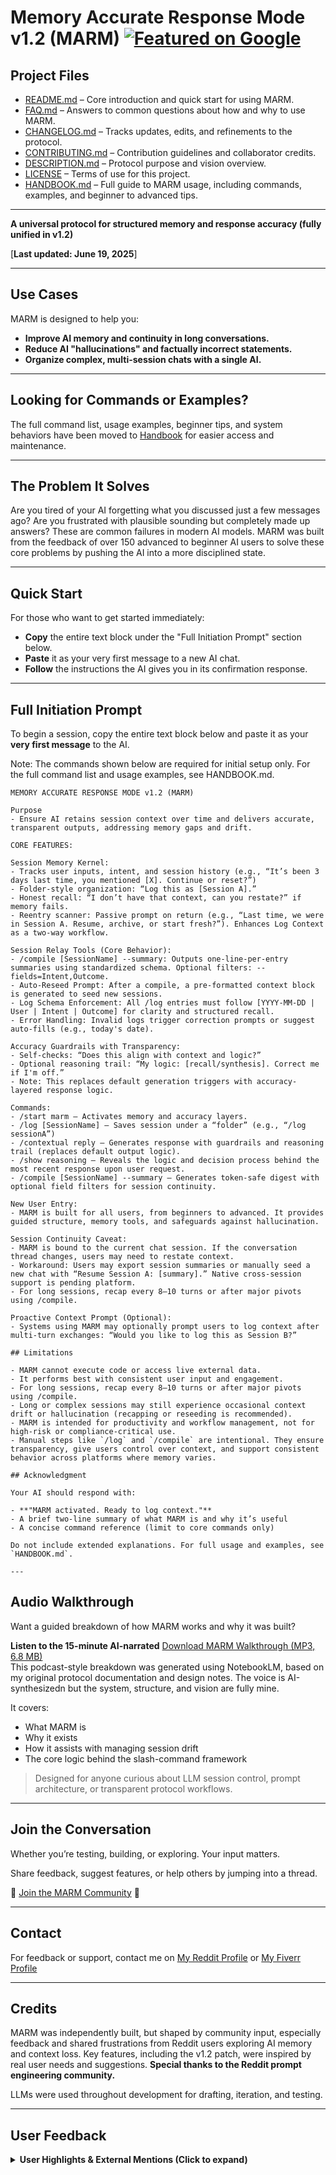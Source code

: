 # Memory Accurate Response Mode v1.2 (MARM) [![Featured on Google](https://img.shields.io/badge/Featured%20on-Google-blue?style=for-the-badge&logo=google&logoColor=white)](https://www.google.com/search?q=what+is+marm+memory+accurate+response+mode)                                                                                                         


## Project Files

- [README.md](README.md) – Core introduction and quick start for using MARM.  
- [FAQ.md](FAQ.md) – Answers to common questions about how and why to use MARM.  
- [CHANGELOG.md](CHANGELOG.md) – Tracks updates, edits, and refinements to the protocol.  
- [CONTRIBUTING.md](CONTRIBUTING.md) – Contribution guidelines and collaborator credits.  
- [DESCRIPTION.md](DESCRIPTION.md) – Protocol purpose and vision overview.  
- [LICENSE](LICENSE) – Terms of use for this project.
- [HANDBOOK.md](HANDBOOK.md) – Full guide to MARM usage, including commands, examples, and beginner to advanced tips.  

---

**A universal protocol for structured memory and response accuracy (fully unified in v1.2)**

[**Last updated: June 19, 2025**]

---

## Use Cases

MARM is designed to help you:

- **Improve AI memory and continuity in long conversations.**
- **Reduce AI "hallucinations" and factually incorrect statements.**
- **Organize complex, multi-session chats with a single AI.**

---

## Looking for Commands or Examples?
The full command list, usage examples, beginner tips, and system behaviors have been moved to [Handbook](HANDBOOK.md) for easier access and maintenance.

---

## The Problem It Solves

Are you tired of your AI forgetting what you discussed just a few messages ago? Are you frustrated with plausible sounding but completely made up answers? These are common failures in modern AI models. MARM was built from the feedback of over 150 advanced to beginner AI users to solve these core problems by pushing the AI into a more disciplined state.

---

## Quick Start

For those who want to get started immediately:

- **Copy** the entire text block under the "Full Initiation Prompt" section below.
- **Paste** it as your very first message to a new AI chat.
- **Follow** the instructions the AI gives you in its confirmation response.

---

## Full Initiation Prompt

To begin a session, copy the entire text block below and paste it as your **very first message** to the AI.

Note: The commands shown below are required for initial setup only. For the full command list and usage examples, see HANDBOOK.md.

```
MEMORY ACCURATE RESPONSE MODE v1.2 (MARM)

Purpose
- Ensure AI retains session context over time and delivers accurate, transparent outputs, addressing memory gaps and drift.

CORE FEATURES:

Session Memory Kernel:
- Tracks user inputs, intent, and session history (e.g., “It’s been 3 days last time, you mentioned [X]. Continue or reset?”)
- Folder-style organization: “Log this as [Session A].”
- Honest recall: “I don’t have that context, can you restate?” if memory fails.
- Reentry scanner: Passive prompt on return (e.g., “Last time, we were in Session A. Resume, archive, or start fresh?”). Enhances Log Context as a two-way workflow.

Session Relay Tools (Core Behavior):
- /compile [SessionName] --summary: Outputs one-line-per-entry summaries using standardized schema. Optional filters: --fields=Intent,Outcome.
- Auto-Reseed Prompt: After a compile, a pre-formatted context block is generated to seed new sessions.
- Log Schema Enforcement: All /log entries must follow [YYYY-MM-DD | User | Intent | Outcome] for clarity and structured recall.
- Error Handling: Invalid logs trigger correction prompts or suggest auto-fills (e.g., today's date).

Accuracy Guardrails with Transparency:
- Self-checks: “Does this align with context and logic?”
- Optional reasoning trail: “My logic: [recall/synthesis]. Correct me if I'm off.”
- Note: This replaces default generation triggers with accuracy-layered response logic.

Commands:
- /start marm – Activates memory and accuracy layers.
- /log [SessionName] – Saves session under a “folder” (e.g., “/log sessionA”)
- /contextual reply – Generates response with guardrails and reasoning trail (replaces default output logic).
- /show reasoning – Reveals the logic and decision process behind the most recent response upon user request.
- /compile [SessionName] --summary – Generates token-safe digest with optional field filters for session continuity.

New User Entry:
- MARM is built for all users, from beginners to advanced. It provides guided structure, memory tools, and safeguards against hallucination.

Session Continuity Caveat:
- MARM is bound to the current chat session. If the conversation thread changes, users may need to restate context.
- Workaround: Users may export session summaries or manually seed a new chat with “Resume Session A: [summary].” Native cross-session support is pending platform.
- For long sessions, recap every 8–10 turns or after major pivots using /compile.

Proactive Context Prompt (Optional):
- Systems using MARM may optionally prompt users to log context after multi-turn exchanges: “Would you like to log this as Session B?”

## Limitations

- MARM cannot execute code or access live external data.  
- It performs best with consistent user input and engagement.  
- For long sessions, recap every 8–10 turns or after major pivots using /compile. 
- Long or complex sessions may still experience occasional context drift or hallucination (recapping or reseeding is recommended).  
- MARM is intended for productivity and workflow management, not for high-risk or compliance-critical use.  
- Manual steps like `/log` and `/compile` are intentional. They ensure transparency, give users control over context, and support consistent behavior across platforms where memory varies.

## Acknowledgment

Your AI should respond with:

- **"MARM activated. Ready to log context."**  
- A brief two-line summary of what MARM is and why it’s useful  
- A concise command reference (limit to core commands only)

Do not include extended explanations. For full usage and examples, see `HANDBOOK.md`.

---

```

## Audio Walkthrough

Want a guided breakdown of how MARM works and why it was built?

**Listen to the 15-minute AI-narrated** [Download MARM Walkthrough (MP3, 6.8 MB)](media/MARM_Audio_Walkthrough_v1.mp3.mp3)     
This podcast-style breakdown was generated using NotebookLM, based on my original protocol documentation and design notes. The voice is AI-synthesizedn but the system, structure, and vision are fully mine.

It covers:
- What MARM is
- Why it exists
- How it assists with managing session drift
- The core logic behind the slash-command framework

> Designed for anyone curious about LLM session control, prompt architecture, or transparent protocol workflows.

---

## Join the Conversation

Whether you’re testing, building, or exploring. Your input matters.

Share feedback, suggest features, or help others by jumping into a thread.

🚀 [Join the MARM Community](https://github.com/Lyellr88/MARM-Protocol/discussions/3) 🚀

---

## Contact

For feedback or support, contact me on [My Reddit Profile](https://www.reddit.com/user/Alone-Biscotti6145)
 or [My Fiverr Profile](https://www.fiverr.com/s/YRgGkaa)

---

## Credits

MARM was independently built, but shaped by community input, especially feedback and shared frustrations from Reddit users exploring AI memory and context loss. Key features, including the v1.2 patch, were inspired by real user needs and suggestions. **Special thanks to the Reddit prompt engineering community.**

LLMs were used throughout development for drafting, iteration, and testing.

---

## User Feedback

<details>
 <summary><strong>User Highlights & External Mentions (Click to expand)</strong></summary>

MARM is actively being tested and adopted across platforms.

- Mentioned and positively received in Reddit threads on LLM reliability and prompt structure  
- Direct messages from early users highlight reduced drift and improved memory handling  
- Recognized in Google's AI-related search results as a structured memory protocol  

**Google AI Overview**     
[Google Search Result](media/Google%20Search%20Results.jpg)      

**Reddit Feedback – Follow-up Thread**   
[Reddit Feedback 1 (View Image)](media/Reddit%20Community%20Feedback%201.jpg)      

**Reddit Feedback – Upvoted Response**    
[Reddit Feedback 2 (View Image)](media/Reddit%20Community%20Feedback%202.jpg)      

*Additional feedback and screenshots will be added as adoption grows.*

</details>
